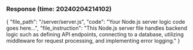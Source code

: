 ### Response (time: 20240204214102)

{
  "file_path": "/server/server.js",
  "code": "Your Node.js server logic code goes here...",
  "file_instruction": "This Node.js server file handles backend logic such as defining API endpoints, connecting to a database, utilizing middleware for request processing, and implementing error logging."
}